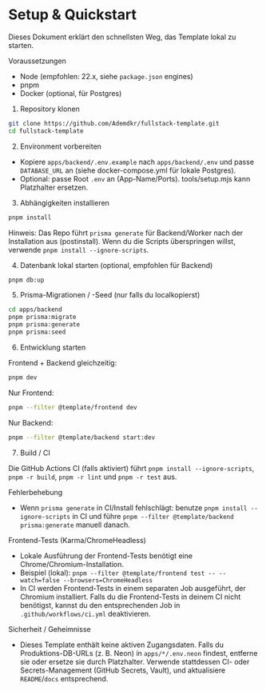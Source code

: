 # Setup & Quickstart

Dieses Dokument erklärt den schnellsten Weg, das Template lokal zu starten.

Voraussetzungen

- Node (empfohlen: 22.x, siehe `package.json` engines)
- pnpm
- Docker (optional, für Postgres)

1. Repository klonen

```bash
git clone https://github.com/Ademdkr/fullstack-template.git
cd fullstack-template
```

2. Environment vorbereiten

- Kopiere `apps/backend/.env.example` nach `apps/backend/.env` und passe `DATABASE_URL` an (siehe docker-compose.yml für lokale Postgres).
- Optional: passe Root `.env` an (App-Name/Ports). tools/setup.mjs kann Platzhalter ersetzen.

3. Abhängigkeiten installieren

```bash
pnpm install
```

Hinweis: Das Repo führt `prisma generate` für Backend/Worker nach der Installation aus (postinstall). Wenn du die Scripts überspringen willst, verwende `pnpm install --ignore-scripts`.

4. Datenbank lokal starten (optional, empfohlen für Backend)

```bash
pnpm db:up
```

5. Prisma-Migrationen / -Seed (nur falls du localkopierst)

```bash
cd apps/backend
pnpm prisma:migrate
pnpm prisma:generate
pnpm prisma:seed
```

6. Entwicklung starten

Frontend + Backend gleichzeitig:

```bash
pnpm dev
```

Nur Frontend:

```bash
pnpm --filter @template/frontend dev
```

Nur Backend:

```bash
pnpm --filter @template/backend start:dev
```

7. Build / CI

Die GitHub Actions CI (falls aktiviert) führt `pnpm install --ignore-scripts`, `pnpm -r build`, `pnpm -r lint` und `pnpm -r test` aus.

Fehlerbehebung

- Wenn `prisma generate` in CI/Install fehlschlägt: benutze `pnpm install --ignore-scripts` in CI und führe `pnpm --filter @template/backend prisma:generate` manuell danach.

Frontend-Tests (Karma/ChromeHeadless)

- Lokale Ausführung der Frontend-Tests benötigt eine Chrome/Chromium-Installation.
- Beispiel (lokal): `pnpm --filter @template/frontend test -- --watch=false --browsers=ChromeHeadless`
- In CI werden Frontend-Tests in einem separaten Job ausgeführt, der Chromium installiert. Falls du die Frontend-Tests in deinem CI nicht benötigst, kannst du den entsprechenden Job in `.github/workflows/ci.yml` deaktivieren.

Sicherheit / Geheimnisse

- Dieses Template enthält keine aktiven Zugangsdaten. Falls du Produktions-DB-URLs (z. B. Neon) in `apps/*/.env.neon` findest, entferne sie oder ersetze sie durch Platzhalter. Verwende stattdessen CI- oder Secrets-Management (GitHub Secrets, Vault), und aktualisiere `README`/`docs` entsprechend.
